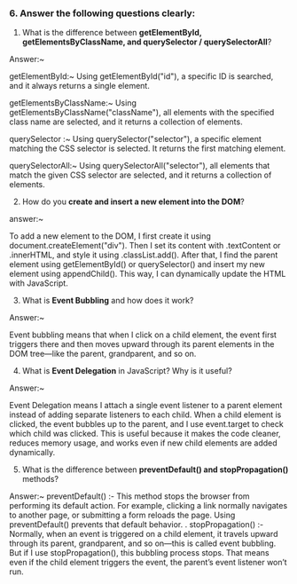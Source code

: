 
### 6. Answer the following questions clearly:

1. What is the difference between **getElementById, getElementsByClassName, and querySelector / querySelectorAll**?

Answer:~

getElementById:~
Using getElementById("id"), a specific ID is searched, and it always returns a single element.


getElementsByClassName:~
Using getElementsByClassName("className"), all elements with the specified class name are selected, and it returns a collection of elements.


querySelector :~
Using querySelector("selector"), a specific element matching the CSS selector is selected. It returns the first matching element.



querySelectorAll:~
Using querySelectorAll("selector"), all elements that match the given CSS selector are selected, and it returns a collection of elements.




2. How do you **create and insert a new element into the DOM**?

answer:~

To add a new element to the DOM, I first create it using document.createElement("div"). Then I set its content with .textContent or .innerHTML, and style it using .classList.add().
After that, I find the parent element using getElementById() or querySelector() and insert my new element using appendChild().
This way, I can dynamically update the HTML with JavaScript.





3. What is **Event Bubbling** and how does it work?


Answer:~

Event bubbling means that when I click on a child element, the event first triggers there and then moves upward through its parent elements in the DOM tree—like the parent, grandparent, and so on.



4. What is **Event Delegation** in JavaScript? Why is it useful?



Answer:~

Event Delegation means I attach a single event listener to a parent element instead of adding separate listeners to each child.
When a child element is clicked, the event bubbles up to the parent, and I use event.target to check which child was clicked.
This is useful because it makes the code cleaner, reduces memory usage, and works even if new child elements are added dynamically.




5. What is the difference between **preventDefault() and stopPropagation()** methods?

Answer:~
preventDefault() :- This method stops the browser from performing its default action. For example, clicking a link normally navigates to another page, or submitting a form reloads the page. Using preventDefault() prevents that default behavior.
.
stopPropagation() :- Normally, when an event is triggered on a child element, it travels upward through its parent, grandparent, and so on—this is called event bubbling.
But if I use stopPropagation(), this bubbling process stops. That means even if the child element triggers the event, the parent’s event listener won’t run.









